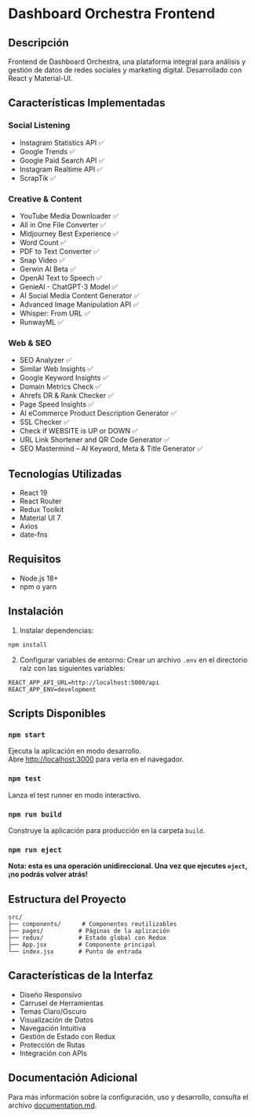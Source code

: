 # Dashboard Orchestra Frontend

## Descripción
Frontend de Dashboard Orchestra, una plataforma integral para análisis y gestión de datos de redes sociales y marketing digital. Desarrollado con React y Material-UI.

## Características Implementadas

### Social Listening
- Instagram Statistics API ✅
- Google Trends ✅
- Google Paid Search API ✅
- Instagram Realtime API ✅
- ScrapTik ✅

### Creative & Content
- YouTube Media Downloader ✅
- All in One File Converter ✅
- Midjourney Best Experience ✅
- Word Count ✅
- PDF to Text Converter ✅
- Snap Video ✅
- Gerwin AI Beta ✅
- OpenAI Text to Speech ✅
- GenieAI - ChatGPT-3 Model ✅
- AI Social Media Content Generator ✅
- Advanced Image Manipulation API ✅
- Whisper: From URL ✅
- RunwayML ✅

### Web & SEO
- SEO Analyzer ✅
- Similar Web Insights ✅
- Google Keyword Insights ✅
- Domain Metrics Check ✅
- Ahrefs DR & Rank Checker ✅
- Page Speed Insights ✅
- AI eCommerce Product Description Generator ✅
- SSL Checker ✅
- Check if WEBSITE is UP or DOWN ✅
- URL Link Shortener and QR Code Generator ✅
- SEO Mastermind – AI Keyword, Meta & Title Generator ✅

## Tecnologías Utilizadas
- React 19
- React Router
- Redux Toolkit
- Material UI 7
- Axios
- date-fns

## Requisitos
- Node.js 18+
- npm o yarn

## Instalación

1. Instalar dependencias:
```bash
npm install
```

2. Configurar variables de entorno:
Crear un archivo `.env` en el directorio raíz con las siguientes variables:
```
REACT_APP_API_URL=http://localhost:5000/api
REACT_APP_ENV=development
```

## Scripts Disponibles

### `npm start`
Ejecuta la aplicación en modo desarrollo.\
Abre [http://localhost:3000](http://localhost:3000) para verla en el navegador.

### `npm test`
Lanza el test runner en modo interactivo.

### `npm run build`
Construye la aplicación para producción en la carpeta `build`.

### `npm run eject`
**Nota: esta es una operación unidireccional. Una vez que ejecutes `eject`, ¡no podrás volver atrás!**

## Estructura del Proyecto
```
src/
├── components/      # Componentes reutilizables
├── pages/          # Páginas de la aplicación
├── redux/          # Estado global con Redux
├── App.jsx         # Componente principal
└── index.jsx       # Punto de entrada
```

## Características de la Interfaz
- Diseño Responsivo
- Carrusel de Herramientas
- Temas Claro/Oscuro
- Visualización de Datos
- Navegación Intuitiva
- Gestión de Estado con Redux
- Protección de Rutas
- Integración con APIs

## Documentación Adicional
Para más información sobre la configuración, uso y desarrollo, consulta el archivo [documentation.md](../documentation.md).
